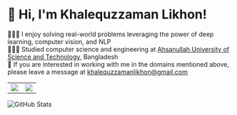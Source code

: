 
# 👋 Hi, I'm Khalequzzaman Likhon!
👩🏻‍💻 I enjoy solving real-world problems leveraging the power of deep learning, computer vision, and NLP<br/>
👩🏻‍🎓 Studied computer science and engineering at [Ahsanullah University of Science and Technology](https://www.aust.edu/), Bangladesh<br/>
💭 If you are interested in working with me in the domains mentioned above, please leave a message at khalequzzamanlikhon@gmail.com <br/>

<!-- GitHub stats from https://github.com/anuraghazra/github-readme-stats -->
<table>
  <tr>
    <td>
      <img src="https://github-readme-stats.vercel.app/api?username=khalequzzamanlikhon&theme=radical&hide_border=false&include_all_commits=true&count_private=true" />
    </td>
    <td>
      <img src="https://streak-stats.demolab.com/?user=khalequzzamanlikhon" />
    </td>
  </tr>
</table>

![GitHub Stats](https://github-readme-stats.vercel.app/api?username=khalequzzamanlikhon&theme=radical&hide_border=false&include_all_commits=true&count_private=true)

